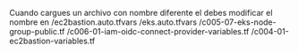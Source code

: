 Cuando cargues un archivo con nombre diferente el debes modificar el nombre en
    /ec2bastion.auto.tfvars
    /eks.auto.tfvars
    /c005-07-eks-node-group-public.tf
    /c006-01-iam-oidc-connect-provider-variables.tf
    /c004-01-ec2bastion-variables.tf